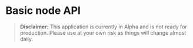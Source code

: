 # Basic node API

> **Disclaimer:** This application is currently in Alpha and is not ready for
> production. Please use at your own risk as things will change almost daily.
